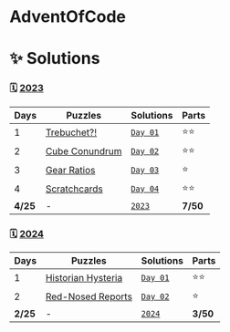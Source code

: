 # AdventOfCode

# ✨ Solutions

### 🗓️ [2023](https://adventofcode.com/2023)

| Days     | Puzzles                                                | Solutions                               | Parts    |
| -------- | ------------------------------------------------------ | --------------------------------------- | -------- |
| 1        | [Trebuchet?!](https://adventofcode.com/2023/day/1)     | [`Day 01`](2023/day01.py)               | ⭐⭐     |
| 2        | [Cube Conundrum](https://adventofcode.com/2023/day/2)  | [`Day 02`](2023/day02.py)               | ⭐⭐     |
| 3        | [Gear Ratios](https://adventofcode.com/2023/day/3)     | [`Day 03`](2023/day03.py)               | ⭐       |
| 4        | [Scratchcards](https://adventofcode.com/2023/day/4)    | [`Day 04`](2023/day04.py)               | ⭐⭐     |
| **4/25** | -                                                      | [`2023`](2023/)                         | **7/50** |

### 🗓️ [2024](https://adventofcode.com/2024)

| Days     | Puzzles                                                   | Solutions                               | Parts    |
| -------- | --------------------------------------------------------- | --------------------------------------- | -------- |
| 1        | [Historian Hysteria](https://adventofcode.com/2024/day/1) | [`Day 01`](2024/day01/day01.go)         | ⭐⭐     |
| 2        | [Red-Nosed Reports](https://adventofcode.com/2024/day/2)  | [`Day 02`](2024/day02/day02.go)         | ⭐       |
| **2/25** | -                                                         | [`2024`](2024/)                         | **3/50** |
